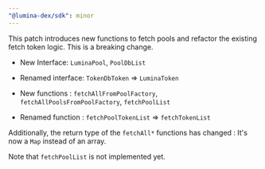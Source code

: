 ```yaml
---
"@lumina-dex/sdk": minor
---
```


This patch introduces new functions to fetch pools and refactor the existing fetch token logic. This is a breaking change.

- New Interface: `LuminaPool`, `PoolDbList`
- Renamed interface: `TokenDbToken` => `LuminaToken`

- New functions : `fetchAllFromPoolFactory`, `fetchAllPoolsFromPoolFactory`, `fetchPoolList`
- Renamed function : `fetchPoolTokenList` => `fetchTokenList`

Additionally, the return type of the `fetchAll*` functions has changed : It's now a `Map` instead of an array.

Note that `fetchPoolList` is not implemented yet.
